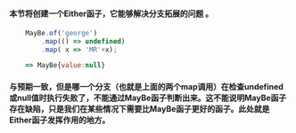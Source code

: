 <h1></h1>

#### 本节将创建一个Either函子，它能够解决分支拓展的问题 。

```js
    MayBe.of('george')
        .map(() => undefined)
        .map( x => 'MR'+x);

    => MayBe{value:null}
```
#### 与预期一致，但是哪一个分支（也就是上面的两个map调用）在检查undefined或null值时执行失败了，不能通过MayBe函子判断出来。这不能说明MayBe函子存在缺陷，只是我们在某些情况下需要比MayBe函子更好的函子。此处就是Either函子发挥作用的地方。
